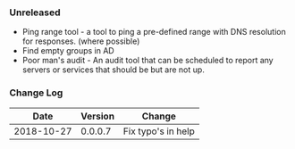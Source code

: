 ### Unreleased
- Ping range tool - a tool to ping a pre-defined range with DNS resolution for responses. (where possible)
- Find empty groups in AD
- Poor man's audit - An audit tool that can be scheduled to report any servers or services that should be but are not up.


### Change Log

Date       | Version | Change
---        | ---     | ---
2018-10-27 | 0.0.0.7 | Fix typo's in help 